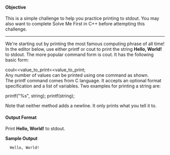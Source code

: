 #### Objective
This is a simple challenge to help you practice printing to stdout. You may also want to complete Solve Me First in C++ before attempting this challenge.
- - - - 
We're starting out by printing the most famous computing phrase of all time! In the editor below, use either printf or cout to print the string **Hello, World!** to stdout.
The more popular command form is cout. It has the following basic form: <br />

cout<<value_to_print<<value_to_print; <br />
Any number of values can be printed using one command as shown.<br />
The printf command comes from C language. It accepts an optional format specification and a list of variables. Two examples for printing a string are: <br />

printf("%s", string); printf(string); <br />

Note that neither method adds a newline. It only prints what you tell it to.

#### Output Format
Print **Hello, World!** to stdout.

**Sample Output**

      Hello, World!
